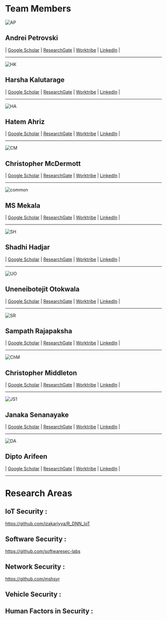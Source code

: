 # Team Members

![AP](https://user-images.githubusercontent.com/125314333/218660933-aff958e4-31ec-429b-a1e5-fec89252176c.jpg) 

## Andrei Petrovski
| [Google Scholar](<https://scholar.google.com/citations?user=fiQw0fAAAAAJ&hl=en>) | [ResearchGate](<https://www.researchgate.net/profile/Andrei-Petrovski>) | [Worktribe](<https://rgu-repository.worktribe.com/person/152554/andrei-petrovski>) | [LinkedIn](<https://www.linkedin.com/in/andrei-petrovski-2920874>) | 

***************************************************************************************************************


![HK](https://user-images.githubusercontent.com/125314333/218662155-9c704521-2fed-41dd-82a8-6f33693c2dfd.png)

## Harsha Kalutarage
| [Google Scholar](<>) | [ResearchGate](<https://www.researchgate.net/profile/Harsha_Kalutarage>) | [Worktribe](<https://rgu-repository.worktribe.com/person/171481/harsha-kalutarage>) | [LinkedIn](<https://www.linkedin.com/in/harshakumaralk/>) | 

***************************************************************************************************************


![HA](https://user-images.githubusercontent.com/125314333/218663500-2bd561e6-d769-49d3-bd08-549b91919b4c.jpg)

## Hatem Ahriz
| [Google Scholar](<>) | [ResearchGate](<https://www.researchgate.net/profile/Hatem-Ahriz>) | [Worktribe](<https://rgu-repository.worktribe.com/person/77282/hatem-ahriz>) | [LinkedIn](<https://www.linkedin.com/in/hatem-ahriz/>) | 

***************************************************************************************************************


![CM](https://user-images.githubusercontent.com/125314333/218664211-72c5ae1a-2e68-4632-890b-02d0b54029f5.jpg)

## Christopher McDermott
| [Google Scholar](<https://scholar.google.com/citations?hl=en&user=XEdIws4AAAAJ>) | [ResearchGate](<https://www.researchgate.net/profile/Christopher-Mcdermott-4>) | [Worktribe](<https://rgu-repository.worktribe.com/person/109136/christopher-mcdermott>) | [LinkedIn](<https://www.linkedin.com/in/christopher-d-mcdermott-b4549b46/>) | 

***************************************************************************************************************


![common](https://user-images.githubusercontent.com/125314333/218665412-541925e2-47ef-47d0-85ad-22448d3d9b55.jpg)

## MS Mekala
| [Google Scholar](<https://scholar.google.com/citations?hl=en&user=bw1ymskAAAAJ>) | [ResearchGate](<https://www.researchgate.net/profile/M-S-Mekala>) | [Worktribe](<>) | [LinkedIn](<https://www.linkedin.com/in/m-s-mekala-42a940111/>) | 

***************************************************************************************************************


![SH](https://user-images.githubusercontent.com/125314333/218664507-01cb796c-aa31-4160-8c9c-bbb3ff71d1c4.jpg)

## Shadhi Hadjar 
| [Google Scholar](<https://scholar.google.com/citations?hl=en&user=zlPFWs0AAAAJ>) | [ResearchGate](<https://www.researchgate.net/profile/Muhammad-Shadi-Hajar>) | [Worktribe](<>) | [LinkedIn](<>) | 

***************************************************************************************************************

![UO](https://user-images.githubusercontent.com/125314333/218666240-7523f76b-6fd9-4647-80a3-496d1b22d3d6.jpg)

## Uneneibotejit Otokwala
| [Google Scholar](<https://scholar.google.com/citations?hl=en&user=dAH04FsAAAAJ>) | [ResearchGate](<https://www.researchgate.net/profile/Uneneibotejit-Otokwala>) | [Worktribe](<https://rgu-repository.worktribe.com/person/871416/uneneibotejit-otokwala>) | [LinkedIn](<https://www.linkedin.com/in/uneneibotejit-otokwala-47506a62/>) | 

***************************************************************************************************************


![SR](https://user-images.githubusercontent.com/125314333/218666769-bd42ccc6-82a7-4cfc-86e9-8822280b9838.jpg)

## Sampath Rajapaksha
| [Google Scholar](<>) | [ResearchGate](<https://www.researchgate.net/profile/Sampath-Rajapaksha-3>) | [Worktribe](<https://rgu-repository.worktribe.com/person/977537/sampath-rajapaksha-r-wasala-mudiyanselage-polwatte-gedara>) | [LinkedIn](<https://www.linkedin.com/in/sampath-rajapaksha-30476227/>) | 

***************************************************************************************************************


![ChM](https://user-images.githubusercontent.com/125314333/218667511-bf470758-56f3-44b0-890f-bfdf4b5a1daf.jpg)

## Christopher Middleton
| [Google Scholar](<>) | [ResearchGate](<>) | [Worktribe](<https://rgu-repository.worktribe.com/person/977443/christopher-middleton>) | [LinkedIn](<https://www.linkedin.com/in/chris-middleton-49007a206/>) | 

***************************************************************************************************************


![JS1](https://user-images.githubusercontent.com/125314333/218667728-152115a5-943c-41e3-8b91-d0561ced3232.jpg)

## Janaka Senanayake
| [Google Scholar](<https://scholar.google.com/citations?user=ztO6SEMAAAAJ&hl=en>) | [ResearchGate](<https://www.researchgate.net/profile/Janaka-Senanayake-2>) | [Worktribe](<https://rgu-repository.worktribe.com/person/1168102/janaka-senanayake>) | [LinkedIn](<https://www.linkedin.com/in/janaka-senanayake-01059825/>) | 

***************************************************************************************************************


![DA](https://user-images.githubusercontent.com/125314333/218668067-2bc06b5e-b1c3-4fa3-9dbc-7afa6a4b0381.jpg)

## Dipto Arifeen
| [Google Scholar](<https://scholar.google.com/citations?hl=en&user=nIV0P9oAAAAJ>) | [ResearchGate](<https://www.researchgate.net/profile/Murshedul-Arifeen>) | [Worktribe](<https://rgu-repository.worktribe.com/person/1456645/dipto-arifeen>) | [LinkedIn](<https://www.linkedin.com/in/murshedul-arifeen-dipto/>) | 

***************************************************************************************************************



# Research Areas

## IoT Security : 
<https://github.com/izakariyya/R_DNN_IoT>


## Software Security : 
<https://github.com/softwaresec-labs>


## Network Security : 
<https://github.com/mshsyr>

## Vehicle Security : 


## Human Factors in Security : 

